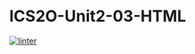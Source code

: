 # ICS2O-Unit2-03-HTML
 [![linter](https://github.com/Aidan-Vezina/ICS2O-Unit2-03-/workflows/linter/badge.svg)](https://github.com/marketplace/actions/super-linter)   
